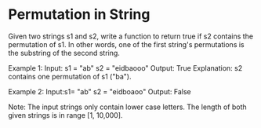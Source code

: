 # Permutation in String

Given two strings s1 and s2, write a function to return true if s2 contains the permutation of s1. In other words, one of the first string's permutations is the substring of the second string.

 
Example 1:
Input: s1 = "ab" s2 = "eidbaooo"
Output: True
Explanation: s2 contains one permutation of s1 ("ba").

Example 2:
Input:s1= "ab" s2 = "eidboaoo"
Output: False
 

Note:
The input strings only contain lower case letters.
The length of both given strings is in range [1, 10,000].